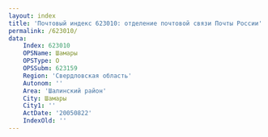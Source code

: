 ```yaml
---
layout: index
title: 'Почтовый индекс 623010: отделение почтовой связи Почты России'
permalink: /623010/
data:
    Index: 623010
    OPSName: Шамары
    OPSType: О
    OPSSubm: 623159
    Region: 'Свердловская область'
    Autonom: ''
    Area: 'Шалинский район'
    City: Шамары
    City1: ''
    ActDate: '20050822'
    IndexOld: ''
---
```

